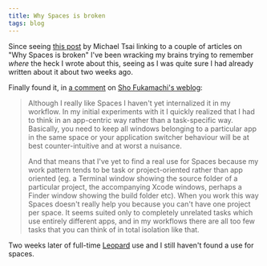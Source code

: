 ```yaml
---
title: Why Spaces is broken
tags: blog
---
```


Since seeing [this post](http://mjtsai.com/blog/2007/11/13/why-apple-spaces-is-broken/) by Michael Tsai linking to a couple of articles on "Why Spaces is broken" I've been wracking my brains trying to remember _where_ the heck I wrote about this, seeing as I was quite sure I had already written about it about two weeks ago.

Finally found it, in [a comment](http://fukamachi.org/wp/2007/10/31/leopard/#comment-17683) on [Sho Fukamachi's weblog](http://fukamachi.org/wp/):

> Although I really like Spaces I haven't yet internalized it in my workflow. In my initial experiments with it I quickly realized that I had to think in an app-centric way rather than a task-specific way. Basically, you need to keep all windows belonging to a particular app in the same space or your application switcher behaviour will be at best counter-intuitive and at worst a nuisance.
>
> And that means that I've yet to find a real use for Spaces because my work pattern tends to be task or project-oriented rather than app oriented (eg. a Terminal window showing the source folder of a particular project, the accompanying Xcode windows, perhaps a Finder window showing the build folder etc). When you work this way Spaces doesn't really help you because you can't have one project per space. It seems suited only to completely unrelated tasks which use entirely different apps, and in my workflows there are all too few tasks that you can think of in total isolation like that.

Two weeks later of full-time [Leopard](http://www.wincent.com/knowledge-base/Leopard) use and I still haven't found a use for spaces.
